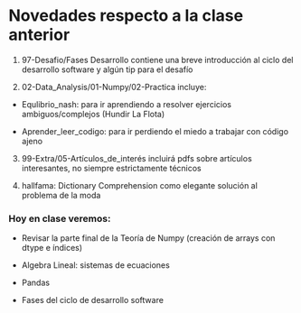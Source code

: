 # Novedades respecto a la clase anterior

1. 97-Desafio/Fases Desarrollo contiene una breve introducción al ciclo del desarrollo software y algún tip para el desafío

2. 02-Data_Analysis/01-Numpy/02-Practica incluye:

* Equlibrio_nash: para ir aprendiendo a resolver ejercicios ambiguos/complejos (Hundir La Flota)

* Aprender_leer_codigo: para ir perdiendo el miedo a trabajar con código ajeno

3. 99-Extra/05-Artículos_de_interés incluirá pdfs sobre artículos interesantes, no siempre estrictamente técnicos

4. hallfama: Dictionary Comprehension como elegante solución al problema de la moda


### Hoy en clase veremos:

* Revisar la parte final de la Teoría de Numpy (creación de arrays con dtype e índices)

* Algebra Lineal: sistemas de ecuaciones

* Pandas

* Fases del ciclo de desarrollo software


